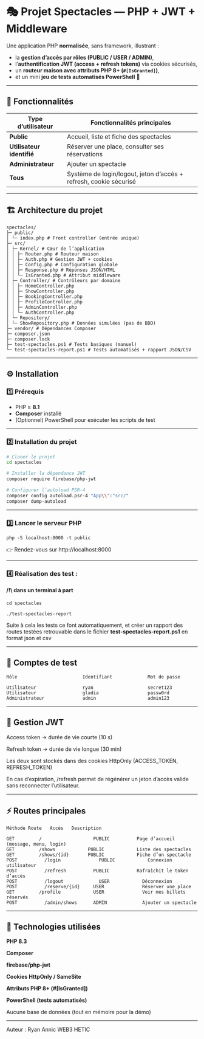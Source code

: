 # 🎭 Projet Spectacles — PHP + JWT + Middleware

Une application PHP **normalisée**, sans framework, illustrant :  
- la **gestion d’accès par rôles (PUBLIC / USER / ADMIN)**,  
- l’**authentification JWT (access + refresh tokens)** via cookies sécurisés,  
- un **routeur maison avec attributs PHP 8+ (`#[IsGranted]`)**,  
- et un mini **jeu de tests automatisés PowerShell** 🧪  

---

## 🚀 Fonctionnalités

| Type d’utilisateur | Fonctionnalités principales |
|--------------------|-----------------------------|
| **Public** | Accueil, liste et fiche des spectacles |
| **Utilisateur identifié** | Réserver une place, consulter ses réservations |
| **Administrateur** | Ajouter un spectacle |
| **Tous** | Système de login/logout, jeton d’accès + refresh, cookie sécurisé |

---

## 🏗️ Architecture du projet
```
spectacles/
├─ public/
│ └─ index.php # Front controller (entrée unique)
├─ src/
│ ├─ Kernel/ # Cœur de l’application
│ │ ├─ Router.php # Routeur maison
│ │ ├─ Auth.php # Gestion JWT + cookies
│ │ ├─ Config.php # Configuration globale
│ │ ├─ Response.php # Réponses JSON/HTML
│ │ └─ IsGranted.php # Attribut middleware
│ ├─ Controller/ # Contrôleurs par domaine
│ │ ├─ HomeController.php
│ │ ├─ ShowController.php
│ │ ├─ BookingController.php
│ │ ├─ ProfileController.php
│ │ ├─ AdminController.php
│ │ └─ AuthController.php
│ └─ Repository/
│ └─ ShowRepository.php # Données simulées (pas de BDD)
├─ vendor/ # Dépendances Composer
├─ composer.json
├─ composer.lock
├─ test-spectacles.ps1 # Tests basiques (manuel)
└─ test-spectacles-report.ps1 # Tests automatisés + rapport JSON/CSV
```

---

## ⚙️ Installation

### 1️⃣ Prérequis
- PHP ≥ **8.1**  
- **Composer** installé  
- (Optionnel) PowerShell pour exécuter les scripts de test

---

### 2️⃣ Installation du projet

```bash
# Cloner le projet
cd spectacles

# Installer la dépendance JWT
composer require firebase/php-jwt

# Configurer l’autoload PSR-4
composer config autoload.psr-4 "App\\":"src/"
composer dump-autoload


```
---
### 3️⃣ Lancer le serveur PHP
```
php -S localhost:8000 -t public
```

👉 Rendez-vous sur http://localhost:8000

---

### 4️⃣ Réalisation des test : 

#### /!\ dans un terminal à part
```
cd spectacles 

./test-spectacles-report
```

Suite à cela les tests ce font automatiquement, et créer un rapport des routes testées retrouvable dans le fichier **test-spectacles-report.ps1** en format json et csv

---

## 👤 Comptes de test


```
Rôle        	            Identifiant         	Mot de passe

Utilisateur             	ryan	                secret123
Utilisateur     	        gladia	                passw0rd
Administrateur            	admin               	admin123
```
---


## 🔐 Gestion JWT

Access token → durée de vie courte (10 s)

Refresh token → durée de vie longue (30 min)

Les deux sont stockés dans des cookies HttpOnly (ACCESS_TOKEN, REFRESH_TOKEN)

En cas d’expiration, /refresh permet de régénérer un jeton d’accès valide sans reconnecter l’utilisateur.

---

## ⚡ Routes principales
```
Méthode	Route	Accès	Description

GET	        /	                PUBLIC	        Page d’accueil (message, menu, login)
GET	        /shows	          PUBLIC	        Liste des spectacles
GET	        /shows/{id}	      PUBLIC	        Fiche d’un spectacle
POST	      /login	          PUBLIC	        Connexion utilisateur
POST	      /refresh	        PUBLIC	        Rafraîchit le token d’accès
POST	      /logout	          USER	          Déconnexion
POST	      /reserve/{id}	    USER	          Réserver une place
GET	        /profile	        USER	          Voir mes billets réservés
POST	      /admin/shows	    ADMIN	          Ajouter un spectacle
```
---


## 🧱 Technologies utilisées

**PHP 8.3**

**Composer**

**firebase/php-jwt**

**Cookies HttpOnly / SameSite**

**Attributs PHP 8+ (#[IsGranted])**

**PowerShell (tests automatisés)**

Aucune base de données (tout en mémoire pour la démo)

---



Auteur : Ryan Annic WEB3 HETIC

